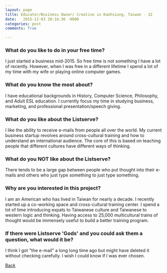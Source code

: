 ```yaml
---
layout: page
title: Educator/Business Owner/ Creative in Kaohsiung, Taiwan - 32
date:   2015-12-03 20:16:36 -0800
categories: post
comments: True

---
```


### What do you like to do in your free time?
<p>I just started a business mid-2015.  So free time is not something I have a lot of recently.  However, when I was free in a different lifetime I spend a lot of my time with my wife or playing online computer games.</p>

### What do you know the most about?
<p>I have educational backgrounds in History, Computer Science, Philosophy, and Adult ESL education.  I currently focus my time in studying business, marketing, and professional presentation/speech giving.</p>

### What do you like about the Listserve?
<p>I like the ability to receive e-mails from people all over the world.  My current business startup revolves around cross-cultural training and how to understand an international audience.  The core of this is based on teaching people that different cultures have different ways of thinking.</p>

### What do you NOT like about the Listserve?
<p>There tends to be a large gap between people who put thought into their e-mails and others who just type something to just type something.</p>

### Why are you interested in this project?
<p>I am an American who has lived in Taiwan for nearly a decade.  I recently started up a co-working space and cross-cultural training center.  I spend a lot of time introducing expats to Taiwanese culture and Taiwanese to western logic and thinking.  Having access to 25,000 multicultural trains of thought would be immensely useful to build a better training program.</p>

### If there were Listserve 'Gods' and you could ask them a question, what would it be?
<p>I think I got "the e-mail" a long long time ago but might have deleted it without checking carefully.  I wish I could know if I was ever chosen.</p>

[Back][1]

[1]: /home/responders/all